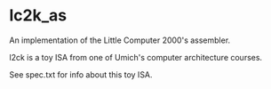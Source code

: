 # lc2k_as
An implementation of the Little Computer 2000's assembler.

l2ck is a toy ISA from one of Umich's computer architecture courses.

See spec.txt for info about this toy ISA.
